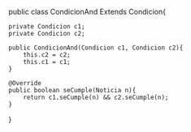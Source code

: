 

public class CondicionAnd Extends Condicion{

    private Condicion c1;
    private Condicion c2;

    public CondicionAnd(Condicion c1, Condicion c2){
        this.c2 = c2;
        this.c1 = c1;
    }

    @Override
    public boolean seCumple(Noticia n){
        return c1.seCumple(n) && c2.seCumple(n);
    }
}